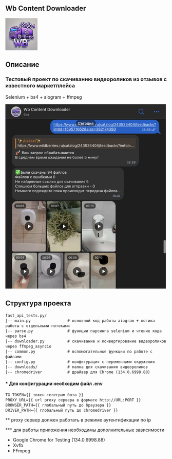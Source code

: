 ## Wb Content Downloader

<img src="images/logo.jpeg" alt="Truck Logo" width="100"/>

## Описание
### Тестовый проект по скачиванию видеороликов из отзывов с известного маркетплейса 
Selenium + bs4 + aiogram + ffmpeg

<img src="images/screen.png" alt="Truck Logo" width="500"/>

## Структура проекта
```
fast_api_tests.py/
|-- main.py                # основной код работы aiogram + логика работы с отдельными потоками
|-- parse.py               # функции парсинга selenium и чтение кода через bs4
|-- downloader.py          # скачивание и конвертирование видеороликов через ffmpeg_asyncio
|-- common.py              # вспомогательные функции по работе с файлами
|-- config.py              # конфигурация с переменными окружения
|-- downloads/             # папка для скачивания видеороликов
|-- chromedriver           # драйвер для Chrome (134.0.6998.88)
```
#### \* Для конфигурации необходим файл .env
```
TG_TOKEN={{ токен телеграм бота }}
PROXY_URL={{ url proxy сервера в формате http://URL:PORT }}
BROWSER_PATH={{ глобальный путь до браузера }}
DRIVER_PATH={{ глобальный путь до chromedriver }}
```
\** proxy сервер должен работать в режиме аутентификации по ip

\*** для работы приложения необходимы дополнительные зависимости

- Google Chrome for Testing (134.0.6998.88)
- Xvfb
- FFmpeg
